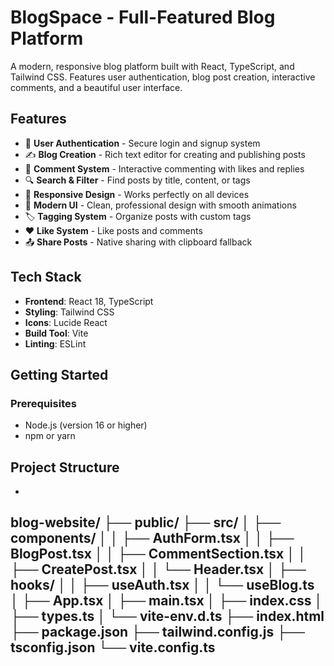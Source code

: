 # BlogSpace - Full-Featured Blog Platform

A modern, responsive blog platform built with React, TypeScript, and Tailwind CSS. Features user authentication, blog post creation, interactive comments, and a beautiful user interface.

## Features

- 🔐 **User Authentication** - Secure login and signup system
- ✍️ **Blog Creation** - Rich text editor for creating and publishing posts
- 💬 **Comment System** - Interactive commenting with likes and replies
- 🔍 **Search & Filter** - Find posts by title, content, or tags
- 📱 **Responsive Design** - Works perfectly on all devices
- 🎨 **Modern UI** - Clean, professional design with smooth animations
- 🏷️ **Tagging System** - Organize posts with custom tags
- ❤️ **Like System** - Like posts and comments
- 📤 **Share Posts** - Native sharing with clipboard fallback

## Tech Stack

- **Frontend**: React 18, TypeScript
- **Styling**: Tailwind CSS
- **Icons**: Lucide React
- **Build Tool**: Vite
- **Linting**: ESLint

## Getting Started

### Prerequisites

- Node.js (version 16 or higher)
- npm or yarn

## Project Structure
-
blog-website/
├── public/
├── src/
│   ├── components/
│   │   ├── AuthForm.tsx
│   │   ├── BlogPost.tsx
│   │   ├── CommentSection.tsx
│   │   ├── CreatePost.tsx
│   │   └── Header.tsx
│   ├── hooks/
│   │   ├── useAuth.tsx
│   │   └── useBlog.ts
│   ├── App.tsx
│   ├── main.tsx
│   ├── index.css
│   ├── types.ts
│   └── vite-env.d.ts
├── index.html
├── package.json
├── tailwind.config.js
├── tsconfig.json
└── vite.config.ts
---
